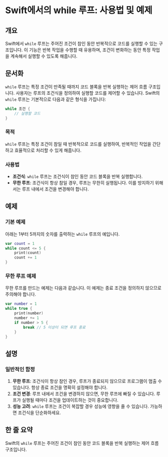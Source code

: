 <!--
Meta Description: # Swift에서의 while 루프: 사용법 및 예제 ## 개요 Swift에서 `while` 루프는 주어진 조건이 참인 동안 반복적으로 코드를 실행할 수 있는 구조입니다. 이 기능은 반복 작업을 수행할 때 유용하며, 조건이 변화하는 동안 특정 작업을 계속해서 실행할 수...
Meta Keywords: while, 루프는, 조건이, 조건을, 실행할
-->

# Swift에서의 while 루프: 사용법 및 예제

## 개요
Swift에서 `while` 루프는 주어진 조건이 참인 동안 반복적으로 코드를 실행할 수 있는 구조입니다. 이 기능은 반복 작업을 수행할 때 유용하며, 조건이 변화하는 동안 특정 작업을 계속해서 실행할 수 있도록 해줍니다.

## 문서화
`while` 루프는 특정 조건이 만족될 때까지 코드 블록을 반복 실행하는 제어 흐름 구조입니다. 사용자는 루프의 조건식을 정의하여 실행할 코드를 제어할 수 있습니다. Swift의 `while` 루프는 기본적으로 다음과 같은 형식을 가집니다:

```swift
while 조건 {
    // 실행할 코드
}
```

### 목적
`while` 루프는 특정 조건이 참일 때 반복적으로 코드를 실행하여, 반복적인 작업을 간단하고 효율적으로 처리할 수 있게 해줍니다.

### 사용법
- **조건식**: `while` 루프는 조건식이 참인 동안 코드 블록을 반복 실행합니다.
- **무한 루프**: 조건식이 항상 참일 경우, 루프는 무한히 실행됩니다. 이를 방지하기 위해서는 루프 내에서 조건을 변경해야 합니다.

## 예제
### 기본 예제
아래는 1부터 5까지의 숫자를 출력하는 `while` 루프의 예입니다.

```swift
var count = 1
while count <= 5 {
    print(count)
    count += 1
}
```

### 무한 루프 예제
무한 루프를 만드는 예제는 다음과 같습니다. 이 예제는 종료 조건을 정의하지 않으므로 주의해야 합니다.

```swift
var number = 1
while true {
    print(number)
    number += 1
    if number > 5 {
        break // 5 이상이 되면 루프 종료
    }
}
```

## 설명
### 일반적인 함정
1. **무한 루프**: 조건식이 항상 참인 경우, 루프가 종료되지 않으므로 프로그램이 멈출 수 있습니다. 항상 종료 조건을 명확히 설정해야 합니다.
2. **조건 변경**: 루프 내에서 조건을 변경하지 않으면, 무한 루프에 빠질 수 있습니다. 루프가 실행될 때마다 조건을 업데이트하는 것이 중요합니다.
3. **성능 고려**: `while` 루프는 조건이 복잡할 경우 성능에 영향을 줄 수 있습니다. 가능하면 조건식을 단순화하세요.

## 한 줄 요약
Swift의 `while` 루프는 주어진 조건이 참인 동안 코드 블록을 반복 실행하는 제어 흐름 구조입니다.